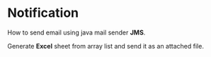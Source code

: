 # Notification
How to send email using java mail sender **JMS**.

Generate **Excel** sheet from array list and send it as an attached file.
